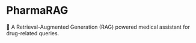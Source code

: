 # PharmaRAG
💊 A Retrieval-Augmented Generation (RAG) powered medical assistant for drug-related queries.
